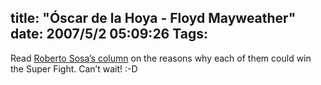 title: "Óscar de la Hoya - Floyd Mayweather"
date: 2007/5/2 05:09:26
Tags: 
---
Read <a href="http://espndeportes.espn.go.com/news/story?id=554305&amp;s=box&amp;type=column" target="_blank">Roberto Sosa’s column</a> on the reasons why each of them could win the Super Fight. Can’t wait! :-D
